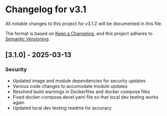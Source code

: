 # Changelog for v3.1

All notable changes to this project for v3.1.Z will be documented in this file.

The format is based on [Keep a Changelog](https://keepachangelog.com/en/1.0.0/),
and this project adheres to [Semantic Versioning](https://semver.org/spec/v2.0.0.html).

## [3.1.0] - 2025-03-13

### Security

- Updated image and module dependencies for security updates
- Various code changes to accomodate module updates
- Resolved build warnings in Dockerfiles and docker compose files
- Fixed docker-compose.devel.yaml file so that local dev testing works again
- Updated local dev testing readme for accuracy
